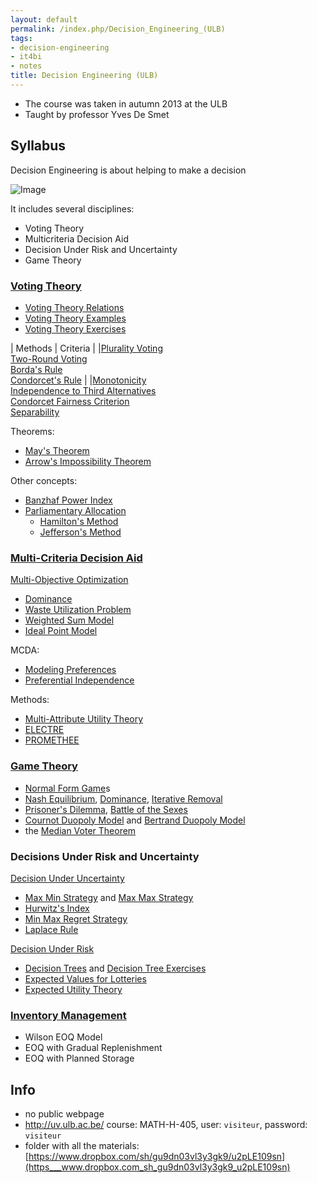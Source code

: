 ```yaml
---
layout: default
permalink: /index.php/Decision_Engineering_(ULB)
tags:
- decision-engineering
- it4bi
- notes
title: Decision Engineering (ULB)
---
```

- The course was taken in autumn 2013 at the ULB
- Taught by professor Yves De Smet 


## Syllabus
Decision Engineering is about helping to make a decision

<img src="https://raw.github.com/alexeygrigorev/wiki-figures/master/ulb/de/vt/decision-enginering-overview.png" alt="Image">

It includes several disciplines: 
- Voting Theory
- Multicriteria Decision Aid
- Decision Under Risk and Uncertainty
- Game Theory


### [Voting Theory](Voting_Theory)
- [Voting Theory Relations](Voting_Theory_Relations)
- [Voting Theory Examples](Voting_Theory_Examples)
- [Voting Theory Exercises](Voting_Theory_Exercises)

|   Methods  |  Criteria  |  |[Plurality Voting](Plurality_Voting) <br/>
[Two-Round Voting](Two-Round_Voting) <br/>
[Borda's Rule](Borda's_Rule) <br/>
[Condorcet's Rule](Condorcet's_Rule)
|  |[Monotonicity](Monotonicity) <br/>
[Independence to Third Alternatives](Independence_to_Third_Alternatives) <br/>
[Condorcet Fairness Criterion](Condorcet's_Rule#Fairness) <br/>
[Separability](Separability)

Theorems:
- [May's Theorem](May's_Theorem)
- [Arrow's Impossibility Theorem](Arrow's_Impossibility_Theorem)

Other concepts:
- [Banzhaf Power Index](Banzhaf_Power_Index)
- [Parliamentary Allocation](Parliamentary_Allocation)
  - [Hamilton's Method](Hamilton's_Method)
  - [Jefferson's Method](Jefferson's_Method)


### [Multi-Criteria Decision Aid](Multi-Criteria_Decision_Aid)
[Multi-Objective Optimization](Multi-Objective_Optimization)
- [Dominance](Dominance)
- [Waste Utilization Problem](Waste_Utilization_Problem)
- [Weighted Sum Model](Weighted_Sum_Model)
- [Ideal Point Model](Ideal_Point_Model)

MCDA:
- [Modeling Preferences](Modeling_Preferences)
- [Preferential Independence](Preferential_Independence)

Methods:
- [Multi-Attribute Utility Theory](Multi-Attribute_Utility_Theory)
- [ELECTRE](ELECTRE)
- [PROMETHEE](PROMETHEE)


### [Game Theory](Game_Theory)
- [Normal Form Game](Normal_Form_Game)s
- [Nash Equilibrium](Nash_Equilibrium), [Dominance](Dominance), [Iterative Removal](Iterative_Removal)
- [Prisoner's Dilemma](Prisoner's_Dilemma), [Battle of the Sexes](Battle_of_the_Sexes)
- [Cournot Duopoly Model](Cournot_Duopoly_Model) and [Bertrand Duopoly Model](Bertrand_Duopoly_Model)
- the [Median Voter Theorem](Median_Voter_Theorem)


### Decisions Under Risk and Uncertainty
[Decision Under Uncertainty](Decision_Under_Uncertainty)
- [Max Min Strategy](Max_Min_Strategy) and [Max Max Strategy](Max_Max_Strategy)
- [Hurwitz's Index](Hurwitz's_Index)
- [Min Max Regret Strategy](Min_Max_Regret_Strategy)
- [Laplace Rule](Laplace_Rule)


[Decision Under Risk](Decision_Under_Risk)
- [Decision Trees](Decision_Tree_(Decision_Theory)) and [Decision Tree Exercises](Decision_Tree_Exercises)
- [Expected Values for Lotteries](Expected_Values_for_Lotteries)
- [Expected Utility Theory](Expected_Utility_Theory)


### [Inventory Management](Inventory_Management)
- Wilson EOQ Model
- EOQ with Gradual Replenishment
- EOQ with Planned Storage


## Info
- no public webpage
- http://uv.ulb.ac.be/ course: MATH-H-405, user: <code>visiteur</code>, password: <code>visiteur</code>
- folder with all the materials: [https://www.dropbox.com/sh/gu9dn03vl3y3gk9/u2pLE109sn](https___www.dropbox.com_sh_gu9dn03vl3y3gk9_u2pLE109sn)
